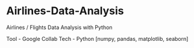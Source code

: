 # Airlines-Data-Analysis 
Airlines / Flights Data Analysis with Python

Tool - Google Collab
Tech - Python [numpy, pandas, matplotlib, seaborn]
